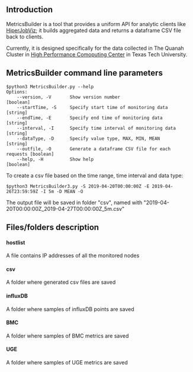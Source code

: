## Introduction
MetricsBuilder is a tool that provides a uniform API for analytic clients like [HiperJobViz](https://idatavisualizationlab.github.io/HPCC/HiperJobViz/index.html); it builds aggregated data and returns a dataframe CSV file back to clients. 

Currently, it is designed specifically for the data collected in The Quanah Cluster in [High Performance Comoputing Center](http://www.depts.ttu.edu/hpcc/) in Texas Tech University.
## MetricsBuilder command line parameters
```
$python3 MetricsBuilder.py --help
Options:
    --version, -V       Show version number                             [boolean]
    --startTime, -S     Specify start time of monitoring data           [string]
    --endTime, -E       Specify end time of monitoring data             [string]
    --interval, -I      Specify time interval of monitoring data        [string]
    --dataType, -D      Specify value type, MAX, MIN, MEAN              [string]
    --outfile, -O       Generate a dataframe CSV file for each requests [boolean]
    --help, -H          Show help                                       [boolean]
```

To create a csv file based on the time range, time interval and data type:
```
$python3 MetricsBuilder3.py -S 2019-04-20T00:00:00Z -E 2019-04-26T23:59:59Z -I 5m -D MEAN -O 
```

The output file will be saved in folder "csv", named with "2019-04-20T00:00:00Z_2019-04-27T00:00:00Z_5m.csv"

## Files/folders description
#### hostlist
A file contains IP addresses of all the monitored nodes
#### csv
A folder where generated csv files are saved
#### influxDB
A folder where samples of influxDB points are saved
#### BMC
A folder where samples of BMC metrics are saved
#### UGE
A folder where samples of UGE metrics are saved

